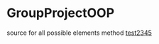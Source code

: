 # GroupProjectOOP


source for all possible elements method
[test2345](https://www.geeksforgeeks.org/print-all-possible-combinations-of-r-elements-in-a-given-array-of-size-n/)
